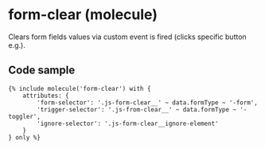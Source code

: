 # form-clear (molecule)

Clears form fields values via custom event is fired (clicks specific button e.g.).

## Code sample

```
{% include molecule('form-clear') with {
    attributes: {
        'form-selector': '.js-form-clear__' ~ data.formType ~ '-form',
        'trigger-selector': '.js-from-clear__' ~ data.formType ~ '-toggler',
        'ignore-selector': '.js-form-clear__ignore-element'
    }
} only %}
```
